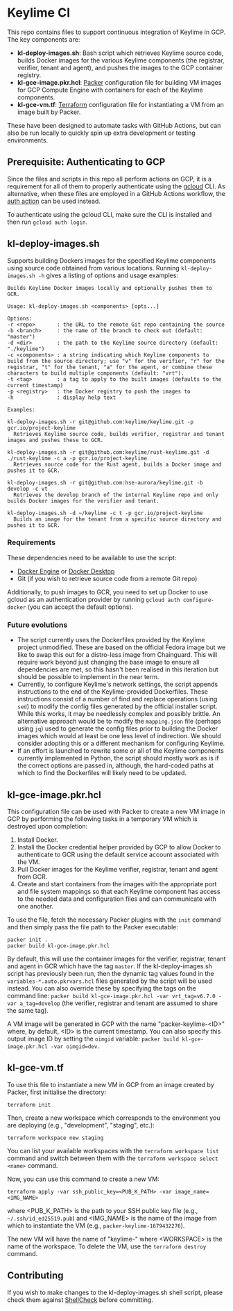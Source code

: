 # Keylime CI

This repo contains files to support continuous integration of Keylime in GCP. The key components are:

- **kl-deploy-images.sh**: Bash script which retrieves Keylime source code, builds Docker images for the various Keylime components (the registrar, verifier, tenant and agent), and pushes the images to the GCP container registry.
- **kl-gce-image.pkr.hcl**: [Packer](https://www.hashicorp.com/products/packer) configuration file for building VM images for GCP Compute Engine with containers for each of the Keylime components.
- **kl-gce-vm.tf**: [Terraform](https://www.terraform.io/) configuration file for instantiating a VM from an image built by Packer.

These have been designed to automate tasks with GitHub Actions, but can also be run locally to quickly spin up extra development or testing environments.

## Prerequisite: Authenticating to GCP

Since the files and scripts in this repo all perform actions on GCP, it is a requirement for all of them to properly authenticate using the [gcloud](https://cloud.google.com/sdk/gcloud) CLI. As alternative, when these files are employed in a GitHub Actions workflow, the [auth action](https://github.com/google-github-actions/auth) can be used instead.

To authenticate using the gcloud CLI, make sure the CLI is installed and then run `gcloud auth login`.

## kl-deploy-images.sh

Supports building Dockers images for the specified Keylime components using source code obtained from various locations. Running `kl-deploy-images.sh -h` gives a listing of options and usage examples:

```
Builds Keylime Docker images locally and optionally pushes them to GCR.

Usage: kl-deploy-images.sh <components> [opts...]

Options:
-r <repo>       : the URL to the remote Git repo containing the source
-b <branch>     : the name of the branch to check out (default: "master")
-d <dir>        : the path to the Keylime source directory (default: "./keylime")
-c <components> : a string indicating which Keylime components to build from the source directory; use "v" for the verifier, "r" for the registrar, "t" for the tenant, "a" for the agent, or combine these characters to build multiple components (default: "vrt").
-t <tag>        : a tag to apply to the built images (defaults to the current timestamp)
-p <registry>   : the Docker registry to push the images to
-h              : display help text

Examples:

kl-deploy-images.sh -r git@github.com:keylime/keylime.git -p gcr.io/project-keylime
  Retrieves Keylime source code, builds verifier, registrar and tenant images and pushes these to GCR.

kl-deploy-images.sh -r git@github.com:keylime/rust-keylime.git -d ./rust-keylime -c a -p gcr.io/project-keylime
  Retrieves source code for the Rust agent, builds a Docker image and pushes it to GCR.

kl-deploy-images.sh -r git@github.com:hse-aurora/keylime.git -b develop -c vt
  Retrieves the develop branch of the internal Keylime repo and only builds Docker images for the verifier and tenant.

kl-deploy-images.sh -d ~/keylime -c t -p gcr.io/project-keylime
  Builds an image for the tenant from a specific source directory and pushes it to GCR.
```

### Requirements

These dependencies need to be available to use the script:

- [Docker Engine](https://docs.docker.com/engine/) or [Docker Desktop](https://docs.docker.com/desktop/)
- Git (if you wish to retrieve source code from a remote Git repo)

Additionally, to push images to GCR, you need to set up Docker to use gcloud as an authentication provider by running `gcloud auth configure-docker` (you can accept the default options).

### Future evolutions

- The script currently uses the Dockerfiles provided by the Keylime project unmodified. These are based on the official Fedora image but we like to swap this out for a distro-less image from Chainguard. This will require work beyond just changing the base image to ensure all dependencies are met, so this hasn't been realised in this iteration but should be possible to implement in the near term.
- Currently, to configure Keylime's network settings, the script appends instructions to the end of the Keylime-provided Dockerfiles. These instructions consist of a number of find and replace operations (using `sed`) to modify the config files generated by the official installer script. While this works, it may be needlessly complex and possibly brittle. An alternative approach would be to modify the `mapping.json` file (perhaps using `jq`) used to generate the config files prior to building the Docker images which would at least be one less level of indirection. We should consider adopting this or a different mechanism for configuring Keylime.
- If an effort is launched to rewrite some or all of the Keylime components currently implemented in Python, the script should mostly work as is if the correct options are passed in, although, the hard-coded paths at which to find the Dockerfiles will likely need to be updated.

## kl-gce-image.pkr.hcl

This configuration file can be used with Packer to create a new VM image in GCP by performing the following tasks in a temporary VM which is destroyed upon completion:

1. Install Docker.
2. Install the Docker credential helper provided by GCP to allow Docker to authenticate to GCR using the default service account associated with the VM.
3. Pull Docker images for the Keylime verifier, registrar, tenant and agent from GCR.
4. Create and start containers from the images with the appropriate port and file system mappings so that each Keylime component has access to the needed data and configuration files and can communicate with one another.

To use the file, fetch the necessary Packer plugins with the `init` command and then simply pass the file path to the Packer executable:

```
packer init .
packer build kl-gce-image.pkr.hcl
```

By default, this will use the container images for the verifier, registrar, tenant and agent in GCR which have the tag `master`. If the kl-deploy-images.sh script has previously been run, then the dynamic tag values found in the `variables-*.auto.pkrvars.hcl` files generated by the script will be used instead. You can also override these by specifying the tags on the command line: `packer build kl-gce-image.pkr.hcl -var vrt_tag=v6.7.0 -var a_tag=develop` (the verifier, registrar and tenant are assumed to share the same tag).

A VM image will be generated in GCP with the name "packer-keylime-\<ID>" where, by default, \<ID> is the current timestamp. You can also specify this output image ID by setting the `oimgid` variable: `packer build kl-gce-image.pkr.hcl -var oimgid=dev`.

## kl-gce-vm.tf

To use this file to instantiate a new VM in GCP from an image created by Packer, first initialise the directory:

```
terraform init
```

Then, create a new workspace which corresponds to the environment you are deploying (e.g., "development", "staging", etc.):

```
terraform workspace new staging
```

You can list your available workspaces with the `terraform workspace list` command and switch between them with the `terraform workspace select <name>` command.

Now, you can use this command to create a new VM:

```
terraform apply -var ssh_public_key=<PUB_K_PATH> -var image_name=<IMG_NAME>
```

where \<PUB_K_PATH> is the path to your SSH public key file (e.g., `~/.ssh/id_ed25519.pub`) and \<IMG_NAME> is the name of the image from which to instantiate the VM (e.g., `packer-keylime-1679432276`).

The new VM will have the name of "keylime-<WORKSPACE>" where \<WORKSPACE> is the name of the workspace. To delete the VM, use the `terraform destroy` command.

## Contributing

If you wish to make changes to the kl-deploy-images.sh shell script, please check them against [ShellCheck](https://www.shellcheck.net/) before committing.